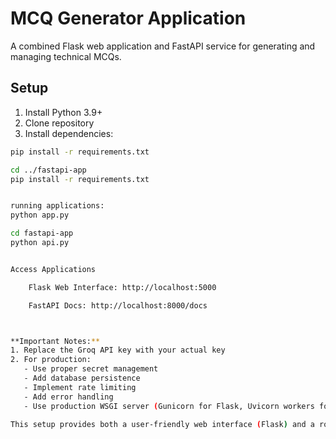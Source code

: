 # MCQ Generator Application

A combined Flask web application and FastAPI service for generating and managing technical MCQs.

## Setup

1. Install Python 3.9+
2. Clone repository
3. Install dependencies:

```bash
pip install -r requirements.txt

cd ../fastapi-app
pip install -r requirements.txt


running applications:
python app.py

cd fastapi-app
python api.py


Access Applications

    Flask Web Interface: http://localhost:5000

    FastAPI Docs: http://localhost:8000/docs



**Important Notes:**
1. Replace the Groq API key with your actual key
2. For production:
   - Use proper secret management
   - Add database persistence
   - Implement rate limiting
   - Add error handling
   - Use production WSGI server (Gunicorn for Flask, Uvicorn workers for FastAPI)

This setup provides both a user-friendly web interface (Flask) and a robust API service (FastAPI) for MCQ generation and management.
